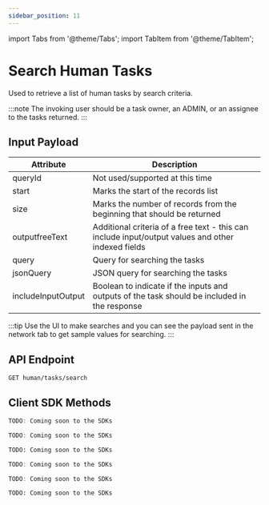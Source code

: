 ```yaml
---
sidebar_position: 11
---
```


import Tabs from '@theme/Tabs';
import TabItem from '@theme/TabItem';

# Search Human Tasks

Used to retrieve a list of human tasks by search criteria. 

:::note
The invoking user should be a task owner, an ADMIN, or an assignee to the tasks returned. 
:::

## Input Payload

| Attribute          | Description                                                                                        |
|--------------------|----------------------------------------------------------------------------------------------------| 
| queryId            | Not used/supported at this time                                                                    |
| start              | Marks the start of the records list                                                                |
| size               | Marks the number of records from the beginning that should be returned                             |
| outputfreeText           | Additional criteria of a free text - this can include input/output values and other indexed fields |
| query              | Query for searching the tasks                                                                      |
| jsonQuery          | JSON query for searching the tasks                                                                 |
| includeInputOutput | Boolean to indicate if the inputs and outputs of the task should be included in the response       |


:::tip
Use the UI to make searches and you can see the payload sent in the network tab to get sample values for searching.
:::

## API Endpoint 

```
GET human/tasks/search
```

## Client SDK Methods

<Tabs>
<TabItem value="Java" label="Java">

```java
TODO: Coming soon to the SDKs
```

</TabItem>
<TabItem value="Golang" label="Golang">

```go
TODO: Coming soon to the SDKs
```

</TabItem>
<TabItem value="Python" label="Python">

```python
TODO: Coming soon to the SDKs
```

</TabItem>
<TabItem value="CSharp" label="CSharp">

```csharp
TODO: Coming soon to the SDKs
```

</TabItem>
<TabItem value="Javascript" label="Javascript">

```javascript
TODO: Coming soon to the SDKs
```

</TabItem>
<TabItem value="Clojure" label="Clojure">

```clojure
TODO: Coming soon to the SDKs
```

</TabItem>
</Tabs>
